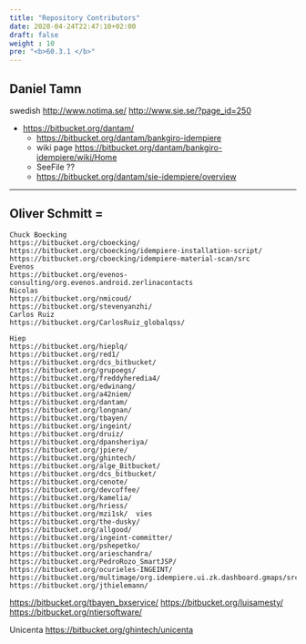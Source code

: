 ```yaml
---
title: "Repository Contributors"
date: 2020-04-24T22:47:10+02:00
draft: false
weight : 10
pre: "<b>60.3.1 </b>"
---
```



## Daniel Tamn

swedish <http://www.notima.se/> <http://www.sie.se/?page_id=250>

- https://bitbucket.org/dantam/
  - <https://bitbucket.org/dantam/bankgiro-idempiere>
  - wiki page <https://bitbucket.org/dantam/bankgiro-idempiere/wiki/Home>
  - SeeFile ??
  - <https://bitbucket.org/dantam/sie-idempiere/overview>

---

## Oliver Schmitt =

```
Chuck Boecking
https://bitbucket.org/cboecking/
https://bitbucket.org/cboecking/idempiere-installation-script/
https://bitbucket.org/cboecking/idempiere-material-scan/src
Evenos
https://bitbucket.org/evenos-consulting/org.evenos.android.zerlinacontacts
Nicolas
https://bitbucket.org/nmicoud/
https://bitbucket.org/stevenyanzhi/
Carlos Ruiz
https://bitbucket.org/CarlosRuiz_globalqss/

Hiep
https://bitbucket.org/hieplq/
https://bitbucket.org/red1/
https://bitbucket.org/dcs_bitbucket/
https://bitbucket.org/grupoegs/
https://bitbucket.org/freddyheredia4/
https://bitbucket.org/edwinang/
https://bitbucket.org/a42niem/
https://bitbucket.org/dantam/
https://bitbucket.org/longnan/
https://bitbucket.org/tbayen/
https://bitbucket.org/ingeint/
https://bitbucket.org/druiz/
https://bitbucket.org/dpansheriya/
https://bitbucket.org/jpiere/
https://bitbucket.org/ghintech/
https://bitbucket.org/alge_Bitbucket/
https://bitbucket.org/dcs_bitbucket/
https://bitbucket.org/cenote/
https://bitbucket.org/devcoffee/
https://bitbucket.org/kamelia/
https://bitbucket.org/hriess/
https://bitbucket.org/mzi1sk/  vies 
https://bitbucket.org/the-dusky/
https://bitbucket.org/allgood/
https://bitbucket.org/ingeint-committer/
https://bitbucket.org/pshepetko/
https://bitbucket.org/arieschandra/
https://bitbucket.org/PedroRozo_SmartJSP/
https://bitbucket.org/ocurieles-INGEINT/
https://bitbucket.org/multimage/org.idempiere.ui.zk.dashboard.gmaps/src
https://bitbucket.org/jthielemann/
```

<https://bitbucket.org/tbayen_bxservice/> <https://bitbucket.org/luisamesty/> <https://bitbucket.org/ntiersoftware/>

Unicenta <https://bitbucket.org/ghintech/unicenta> 

